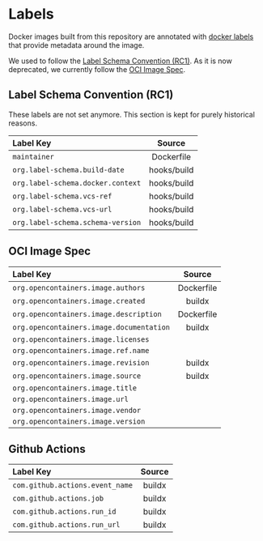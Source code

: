 # Labels

Docker images built from this repository are annotated with
[docker labels](https://docs.docker.com/engine/reference/builder/#label) that
provide metadata around the image.

We used to follow the [Label Schema Convention (RC1)](http://label-schema.org/rc1/).
As it is now deprecated, we currently follow the
[OCI Image Spec](https://github.com/opencontainers/image-spec/blob/master/annotations.md).

## Label Schema Convention (RC1)

These labels are not set anymore. This section is kept for purely historical
reasons.

| Label Key                         |   Source    |
| :-------------------------------- | :---------: |
| `maintainer`                      | Dockerfile  |
| `org.label-schema.build-date`     | hooks/build |
| `org.label-schema.docker.context` | hooks/build |
| `org.label-schema.vcs-ref`        | hooks/build |
| `org.label-schema.vcs-url`        | hooks/build |
| `org.label-schema.schema-version` | hooks/build |

## OCI Image Spec

| Label Key                                |   Source   |
| :--------------------------------------- | :--------: |
| `org.opencontainers.image.authors`       | Dockerfile |
| `org.opencontainers.image.created`       |   buildx   |
| `org.opencontainers.image.description`   | Dockerfile |
| `org.opencontainers.image.documentation` |   buildx   |
| `org.opencontainers.image.licenses`      |            |
| `org.opencontainers.image.ref.name`      |            |
| `org.opencontainers.image.revision`      |   buildx   |
| `org.opencontainers.image.source`        |   buildx   |
| `org.opencontainers.image.title`         |            |
| `org.opencontainers.image.url`           |            |
| `org.opencontainers.image.vendor`        |            |
| `org.opencontainers.image.version`       |            |

## Github Actions

| Label Key                       | Source |
| :------------------------------ | :----: |
| `com.github.actions.event_name` | buildx |
| `com.github.actions.job`        | buildx |
| `com.github.actions.run_id`     | buildx |
| `com.github.actions.run_url`    | buildx |
